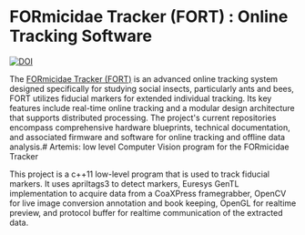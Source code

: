 # FORmicidae Tracker (FORT) : Online Tracking Software

[![DOI](https://zenodo.org/badge/177124380.svg)](https://zenodo.org/doi/10.5281/zenodo.10019138)

The [FORmicidae Tracker (FORT)](https://formicidae-tracker.github.io) is an advanced online tracking system designed specifically for studying social insects, particularly ants and bees, FORT utilizes fiducial markers for extended individual tracking. Its key features include real-time online tracking and a modular design architecture that supports distributed processing. The project's current repositories encompass comprehensive hardware blueprints, technical documentation, and associated firmware and software for online tracking and offline data analysis.# Artemis: low level Computer Vision program for the FORmicidae Tracker


This project is a c++11 low-level program that is used to track
fiducial markers. It uses apriltags3 to detect markers, Euresys GenTL
implementation to acquire data from a CoaXPress framegrabber, OpenCV for
live image conversion annotation and book keeping, OpenGL for realtime preview, and protocol buffer
for realtime communication of the extracted data.

